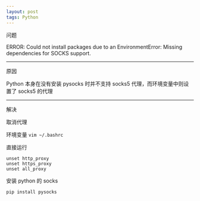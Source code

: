 ```yaml
---
layout: post
tags: Python
---
```


问题

ERROR: Could not install packages due to an EnvironmentError: Missing dependencies for SOCKS support.

---

原因

Python 本身在没有安装 pysocks 时并不支持 socks5 代理，而环境变量中则设置了 socks5 的代理

---

解决

取消代理

环境变量
`vim ~/.bashrc`

直接运行
```
unset http_proxy
unset https_proxy
unset all_proxy
```

安装 python 的 socks
```
pip install pysocks
```
